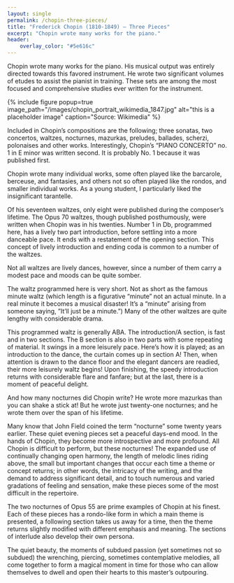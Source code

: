 ```yaml
---
layout: single
permalink: /chopin-three-pieces/
title: "Frederick Chopin (1810-1849) – Three Pieces"
excerpt: "Chopin wrote many works for the piano."
header:
    overlay_color: "#5e616c"
---
```


Chopin wrote many works for the piano.  His musical output was entirely directed towards this favored instrument.  He wrote two significant volumes of etudes to assist the pianist in training.  These sets are among the most focused and comprehensive studies ever written for the instrument.

{% include figure popup=true image_path="/images/chopin_portrait_wikimedia_1847.jpg" alt="this is a placeholder image" caption="Source: Wikimedia" %}

Included in Chopin’s compositions are the following; three sonatas, two concertos, waltzes, nocturnes, mazurkas, preludes, ballades, scherzi, polonaises and other works.  Interestingly, Chopin’s “PIANO CONCERTO” no. 1 in E minor was written second.  It is probably No. 1 because it was published first.

Chopin wrote many individual works, some often played like the barcarole, berceuse, and fantasies, and others not so often played like the rondos, and smaller individual works.  As a young student, I particularly liked the insignificant tarantelle.

Of his seventeen waltzes, only eight were published during the composer’s lifetime.  The Opus 70 waltzes, though published posthumously, were written when Chopin was in his twenties. Number 1 in Db, programmed here, has a lively two part introduction, before settling into a more danceable pace.  It ends with a restatement of the opening section.  This concept of lively introduction and ending coda is common to a number of the waltzes.

Not all waltzes are lively dances, however, since a number of them carry a modest pace and moods can be quite somber.

The waltz programmed here is very short.  Not as short as the famous minute waltz (which length is a figurative “minute” not an actual minute.  In a real minute it becomes a musical disaster!  It’s a “minute” arising from someone saying, ”It’ll just be a minute.”)  Many of the other waltzes are quite lengthy with considerable drama.

This programmed waltz is generally ABA.  The introduction/A section, is fast and in two sections.  The B section is also in two parts with some repeating of material.  It swings in a more leisurely pace.  Here’s how it is played; as an introduction to the dance, the curtain comes up in section A! Then, when attention is drawn to the dance floor and the elegant dancers are readied, their more leisurely waltz begins!  Upon finishing, the speedy introduction returns with considerable flare and fanfare; but at the last, there is a moment of peaceful delight.

And how many nocturnes did Chopin write?  He wrote more mazurkas than you can shake a stick at!  But he wrote just twenty-one nocturnes; and he wrote them over the span of his lifetime.

Many know that John Field coined the term “nocturne” some twenty years earlier.  These quiet evening pieces set a peaceful days-end mood.  In the hands of Chopin, they become more introspective and more profound.  All Chopin is difficult to perform, but these nocturnes!  The expanded use of continually changing open harmony, the length of melodic lines riding above, the small but important changes that occur each time a theme or concept returns; in other words, the intricacy of the writing, and the demand to address significant detail, and to touch numerous and varied gradations of feeling and sensation, make these pieces some of the most difficult in the repertoire.

The two nocturnes of Opus 55 are prime examples of Chopin at his finest.  Each of these pieces has a rondo-like form in which a main theme is presented, a following section takes us away for a time, then the theme returns slightly modified with different emphasis and meaning.  The sections of interlude also develop their own persona.

The quiet beauty, the moments of subdued passion (yet sometimes not so subdued) the wrenching, piercing, sometimes contemplative melodies, all come together to form a magical moment in time for those who can allow themselves to dwell and open their hearts to this master’s outpouring.
